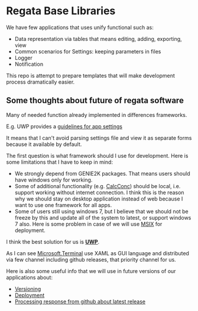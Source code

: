 # Regata Base Libraries

We have few applications that uses unify functional such as:

* Data representation via tables that means editing, adding, exporting, view
* Common scenarios for Settings: keeping parameters in files
* Logger
* Notification

This repo is attempt to prepare templates that will make development process dramatically easier.

## Some thoughts about future of regata software

Many of needed function already implemented in differences frameworks.

E.g. UWP  provides a [guidelines for app settings](https://docs.microsoft.com/en-us/windows/uwp/design/app-settings/guidelines-for-app-settings)

It means that I can't avoid parsing settings file and view it as separate forms because it available by default.

The first question is what framework should I use for development. Here is some limitations that I have to keep in mind:

- We strongly depend from GENIE2K packages. That means users should have windows only for working.
- Some of additional functionality (e.g. [CalcConc](https://github.com/regata-jinr/CalcConc)) should be local, i.e. support working without internet connection. I think this is the reason why we should stay on desktop application instead of web because I want to use one framework for all apps.
- Some of users still using windows 7, but I believe that we should not be freeze by this and update all of the system to latest, or support windows 7 also. Here is some problem in case of we will use [MSIX](https://docs.microsoft.com/en-us/windows/msix/overview) for deployment.

I think the best solution for us is **[UWP](https://docs.microsoft.com/en-us/windows/uwp/get-started/universal-application-platform-guide)**.

As I can see [Microsoft.Terminal](https://github.com/microsoft/terminal/search?q=xaml) use XAML as GUI language and distributed via few channel including github releases, that priority channel for us.

Here is also some useful info that we will use in future versions of our applications about:

- [Versioning](https://github.com/dotnet/Nerdbank.GitVersioning)
- [Deployment](https://github.com/microsoft/github-actions-for-desktop-apps)
- [Processing response from github about latest release](https://github.com/NickeManarin/ScreenToGif/blob/9952ae7f833fe49d1f409edcc70953de26799ec6/ScreenToGif/Model/ApplicationViewModel.cs#L818)
